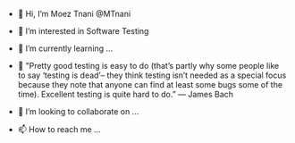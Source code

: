- 👋 Hi, I’m Moez Tnani @MTnani
- 👀 I’m interested in Software Testing

- 🌱 I’m currently learning ...

- 🌱 "Pretty good testing is easy to do (that’s partly why some people like to say ‘testing is dead’– they think testing isn’t needed as a special focus because they note that anyone can find at least some bugs some of the time). Excellent testing is quite hard to do.” — James Bach

- 💞️ I’m looking to collaborate on ...
- 📫 How to reach me ...

<!---
MTnani/MTnani is a ✨ special ✨ repository because its `README.md` (this file) appears on your GitHub profile.
You can click the Preview link to take a look at your changes.
--->
